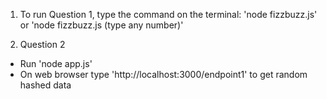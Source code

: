 1) To run Question 1, type the command on the terminal:
'node fizzbuzz.js' or 'node fizzbuzz.js (type any number)'


2) Question 2
- Run 'node app.js' 
- On web browser type 'http://localhost:3000/endpoint1' to get random hashed data
